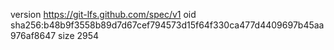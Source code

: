 version https://git-lfs.github.com/spec/v1
oid sha256:b48b9f3558b89d7d67cef794573d15f64f330ca477d4409697b45aa976af8647
size 2954
